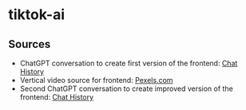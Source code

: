 # tiktok-ai

## Sources

* ChatGPT conversation to create first version of the frontend: [Chat History](https://chat.openai.com/share/4ef4acad-5c27-4adb-964f-f5b59861cfba)
* Vertical video source for frontend: [Pexels.com](https://www.pexels.com/search/videos/vertical/)
* Second ChatGPT conversation to create improved version of the frontend: [Chat History](https://chat.openai.com/share/f2c7408c-272c-4f83-bbf7-0d1de0fb6609)